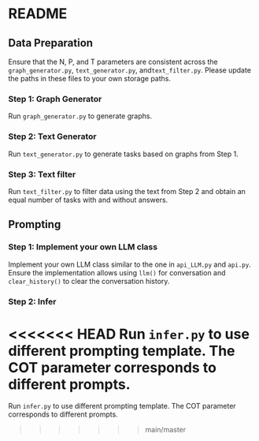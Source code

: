 # README

## Data Preparation

Ensure that the N, P, and T parameters are consistent across the `graph_generator.py`, `text_generator.py`, and`text_filter.py`. Please update the paths in these files to your own storage paths.

### Step 1: Graph Generator

Run `graph_generator.py` to generate graphs.

### Step 2: Text Generator

Run `text_generator.py` to generate tasks  based on graphs from Step 1.

### Step 3: Text filter

Run `text_filter.py` to filter data using the text from Step 2 and obtain an equal number of tasks with and without answers.

## Prompting

### Step 1: Implement your own LLM class

Implement your own LLM class similar to the one in `api_LLM.py`  and `api.py`.  Ensure the implementation allows using `llm()` for conversation and `clear_history()` to clear the conversation history.

### Step 2: Infer

<<<<<<< HEAD
Run `infer.py` to use different prompting template.  The COT parameter corresponds to different prompts.
=======
Run `infer.py` to use different prompting template.  The COT parameter corresponds to different prompts.
>>>>>>> main/master
